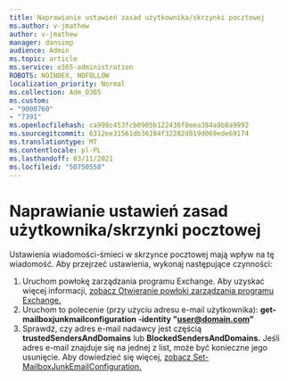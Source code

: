 ```yaml
---
title: Naprawianie ustawień zasad użytkownika/skrzynki pocztowej
ms.author: v-jmathew
author: v-jmathew
manager: dansimp
audience: Admin
ms.topic: article
ms.service: o365-administration
ROBOTS: NOINDEX, NOFOLLOW
localization_priority: Normal
ms.collection: Adm_O365
ms.custom:
- "9000760"
- "7391"
ms.openlocfilehash: ca998c453fcb0905b122436f0eea384a9b8a9992
ms.sourcegitcommit: 6312ee31561db36104f32282d019d069ede69174
ms.translationtype: MT
ms.contentlocale: pl-PL
ms.lasthandoff: 03/11/2021
ms.locfileid: "50750558"
---
```

# <a name="fix-user-policymailbox-settings"></a>Naprawianie ustawień zasad użytkownika/skrzynki pocztowej

Ustawienia wiadomości-śmieci w skrzynce pocztowej mają wpływ na tę wiadomość. Aby przejrzeć ustawienia, wykonaj następujące czynności:

1. Uruchom powłokę zarządzania programu Exchange. Aby uzyskać więcej informacji, [zobacz Otwieranie powłoki zarządzania programu Exchange.](https://go.microsoft.com/fwlink/?linkid=2101432)
2. Uruchom to polecenie (przy użyciu adresu e-mail użytkownika):  **get-mailboxjunkmailconfiguration -identity "user@domain.com"**
3. Sprawdź, czy adres e-mail nadawcy jest częścią **trustedSendersAndDomains** lub **BlockedSendersAndDomains.** Jeśli adres e-mail znajduje się na jednej z list, może być konieczne jego usunięcie. Aby dowiedzieć się więcej, [zobacz Set-MailboxJunkEmailConfiguration.](https://go.microsoft.com/fwlink/?linkid=2101047)
